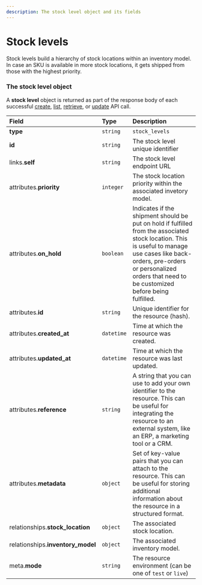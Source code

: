 ```yaml
---
description: The stock level object and its fields
---
```


# Stock levels

Stock levels build a hierarchy of stock locations within an inventory model.
In case an SKU is available in more stock locations, it gets shipped from those with the highest priority.


### The stock level object

A **stock level** object is returned as part of the response body of each successful
[create](https://docs.commercelayer.io/resources/stock_levels/create_stock_level),
[list](https://docs.commercelayer.io/resources/stock_levels/list_stock_levels),
[retrieve](https://docs.commercelayer.io/resources/stock_levels/retrieve_stock_level),
or [update](https://docs.commercelayer.io/resources/stock_levels/update_stock_level) API call.

| Field | Type | Description |
| :--- | :--- | :--- |
| **type** | `string` | `stock_levels` |
| **id** | `string` | The stock level unique identifier |
| links.**self** | `string` | The stock level endpoint URL |
| attributes.**priority** | `integer` | The stock location priority within the associated invetory model. |
| attributes.**on_hold** | `boolean` | Indicates if the shipment should be put on hold if fulfilled from the associated stock location. This is useful to manage use cases like back-orders, pre-orders or personalized orders that need to be customized before being fulfilled. |
| attributes.**id** | `string` | Unique identifier for the resource (hash). |
| attributes.**created_at** | `datetime` | Time at which the resource was created. |
| attributes.**updated_at** | `datetime` | Time at which the resource was last updated. |
| attributes.**reference** | `string` | A string that you can use to add your own identifier to the resource. This can be useful for integrating the resource to an external system, like an ERP, a marketing tool or a CRM. |
| attributes.**metadata** | `object` | Set of key-value pairs that you can attach to the resource. This can be useful for storing additional information about the resource in a structured format. |
| relationships.**stock_location** | `object` | The associated stock location. |
| relationships.**inventory_model** | `object` | The associated inventory model. |
| meta.**mode** | `string` | The resource environment \(can be one of `test` or `live`\) |
